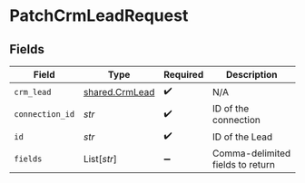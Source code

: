 # PatchCrmLeadRequest


## Fields

| Field                                            | Type                                             | Required                                         | Description                                      |
| ------------------------------------------------ | ------------------------------------------------ | ------------------------------------------------ | ------------------------------------------------ |
| `crm_lead`                                       | [shared.CrmLead](../../models/shared/crmlead.md) | :heavy_check_mark:                               | N/A                                              |
| `connection_id`                                  | *str*                                            | :heavy_check_mark:                               | ID of the connection                             |
| `id`                                             | *str*                                            | :heavy_check_mark:                               | ID of the Lead                                   |
| `fields`                                         | List[*str*]                                      | :heavy_minus_sign:                               | Comma-delimited fields to return                 |